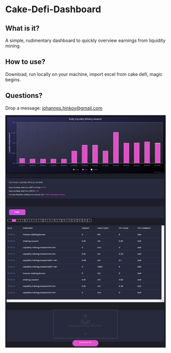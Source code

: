 # Cake-Defi-Dashboard

## What is it?
A simple, rudimentary dashboard to quickly overview earnings from liquidity mining.

## How to use?
Download, run locally on your machine, import excel from cake defi, magic begins.

## Questions?
Drop a message: johannes.hinkov@gmail.com

![alt text](https://github.com/munichdeveloper/Cake-Defi-Dashboard/blob/main/cddashboard.png "Cake Defi Dashboard for Liquidity Minings")
